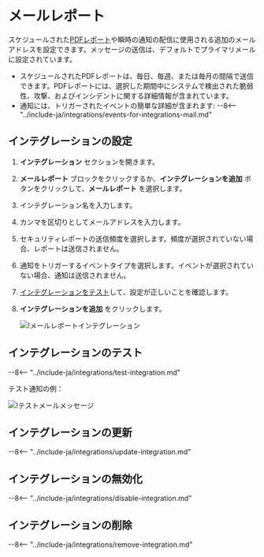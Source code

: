 # メールレポート

スケジュールされた[PDFレポート](../../../user-guides/search-and-filters/custom-report.md)や瞬時の通知の配信に使用される追加のメールアドレスを設定できます。メッセージの送信は、デフォルトでプライマリメールに設定されています。

* スケジュールされたPDFレポートは、毎日、毎週、または毎月の間隔で送信できます。PDFレポートには、選択した期間中にシステムで検出された脆弱性、攻撃、およびインシデントに関する詳細情報が含まれています。
* 通知には、トリガーされたイベントの簡単な詳細が含まれます:
    --8<-- "../include-ja/integrations/events-for-integrations-mail.md"

## インテグレーションの設定

1. **インテグレーション** セクションを開きます。
2. **メールレポート** ブロックをクリックするか、**インテグレーションを追加** ボタンをクリックして、**メールレポート** を選択します。
3. インテグレーション名を入力します。
4. カンマを区切りとしてメールアドレスを入力します。
5. セキュリティレポートの送信頻度を選択します。頻度が選択されていない場合、レポートは送信されません。
6. 通知をトリガーするイベントタイプを選択します。イベントが選択されていない場合、通知は送信されません。
7. [インテグレーションをテスト](#testing-integration)して、設定が正しいことを確認します。
8. **インテグレーションを追加** をクリックします。

    ![!メールレポートインテグレーション](../../../images/user-guides/settings/integrations/add-email-report-integration.png)

## インテグレーションのテスト

--8<-- "../include-ja/integrations/test-integration.md"

テスト通知の例：

![!テストメールメッセージ](../../../images/user-guides/settings/integrations/test-email-scope-changed.png)

## インテグレーションの更新

--8<-- "../include-ja/integrations/update-integration.md"

## インテグレーションの無効化

--8<-- "../include-ja/integrations/disable-integration.md"

## インテグレーションの削除

--8<-- "../include-ja/integrations/remove-integration.md"
